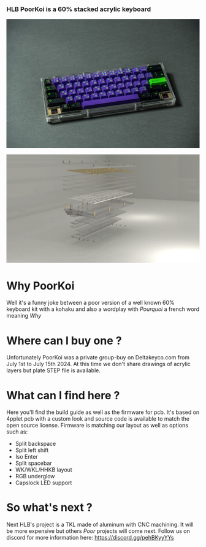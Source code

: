 ### HLB PoorKoi is a 60% stacked acrylic keyboard

![Prototype](img/poorkoi.jpg)

![Stack](img/view.png)

# Why PoorKoi

Well it's a funny joke between a poor version of a well known 60% keyboard kit with a kohaku and also a wordplay with _Pourquoi_ a french word meaning _Why_

# Where can I buy one ?

Unfortunately PoorKoi was a private group-buy on Deltakeyco.com from July 1st to July 15th 2024.
At this time we don't share drawings of acrylic layers but plate STEP file is available.

# What can I find here ?

Here you'll find the build guide as well as the firmware for pcb. It's based on 4pplet pcb with a custom look and source code is available to match the open source license.
Firmware is matching our layout as well as options such as:
- Split backspace
- Split left shift
- Iso Enter
- Split spacebar
- WK/WKL/HHKB layout
- RGB underglow
- Capslock LED support

# So what's next ?

Next HLB's project is a TKL made of aluminum with CNC machining. It will be more expensive but others _Poor_ projects will come next.
Follow us on discord for more information here: https://discord.gg/pehBKyyYYs

